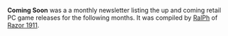 **Coming Soon** was a a monthly newsletter listing the up and coming retail PC game releases for the following months. It was compiled by [RalPh](https://demozoo.org/sceners/138677/) of [Razor 1911](/g/razor-1911).